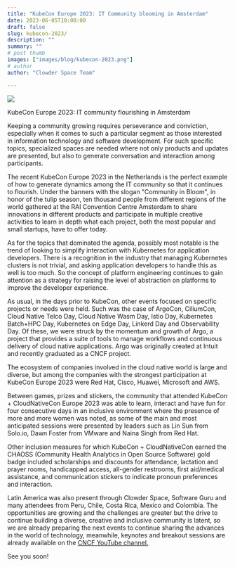 ```yaml
---
title: "KubeCon Europe 2023: IT Community blooming in Amsterdam"
date: 2023-06-05T10:00:00
draft: false
slug: kubecon-2023/
description: ""
summary: ""
# post thumb
images: ["images/blog/kubecon-2023.png"]
# author
author: "Clowder Space Team"

---
```



<img src="/images/blog/kubecon-2023.png" class="img-fluid mx-auto d-block" >
<br>

KubeCon Europe 2023: IT community flourishing in Amsterdam

Keeping a community growing requires perseverance and conviction, especially when it comes to such a particular segment as those interested in information technology and software development. For such specific topics, specialized spaces are needed where not only products and updates are presented, but also to generate conversation and interaction among participants. 

The recent KubeCon Europe 2023 in the Netherlands is the perfect example of how to generate dynamics among the IT community so that it continues to flourish. Under the banners with the slogan "Community in Bloom", in honor of the tulip season, ten thousand people from different regions of the world gathered at the RAI Convention Centre Amsterdam to share innovations in different products and participate in multiple creative activities to learn in depth what each project, both the most popular and small startups, have to offer today.

As for the topics that dominated the agenda, possibly most notable is the trend of looking to simplify interaction with Kubernetes for application developers. There is a recognition in the industry that managing Kubernetes clusters is not trivial, and asking application developers to handle this as well is too much. So the concept of platform engineering continues to gain attention as a strategy for raising the level of abstraction on platforms to improve the developer experience.

As usual, in the days prior to KubeCon, other events focused on specific projects or needs were held. Such was the case of ArgoCon, CiliumCon, Cloud Native Telco Day, Cloud Native Wasm Day, Istio Day, Kubernetes Batch+HPC Day, Kubernetes on Edge Day, Linkerd Day and Observability Day. Of these, we were struck by the momentum and growth of Argo, a project that provides a suite of tools to manage workflows and continuous delivery of cloud native applications. Argo was originally created at Intuit and recently graduated as a CNCF project.

The ecosystem of companies involved in the cloud native world is large and diverse, but among the companies with the strongest participation at KubeCon Europe 2023 were Red Hat, Cisco, Huawei, Microsoft and AWS. 

Between games, prizes and stickers, the community that attended KubeCon + CloudNativeCon Europe 2023 was able to learn, interact and have fun for four consecutive days in an inclusive environment where the presence of more and more women was noted, as some of the main and most anticipated sessions were presented by leaders such as Lin Sun from Solo.io, Dawn Foster from VMware and Naina Singh from Red Hat. 

Other inclusion measures for which KubeCon + CloudNativeCon earned the CHAOSS (Community Health Analytics in Open Source Software) gold badge included scholarships and discounts for attendance, lactation and prayer rooms, handicapped access, all-gender restrooms, first aid/medical assistance, and communication stickers to indicate pronoun preferences and interaction.

Latin America was also present through Clowder Space, Software Guru and many attendees from Peru, Chile, Costa Rica, Mexico and Colombia. The opportunities are growing and the challenges are greater but the drive to continue building a diverse, creative and inclusive community is latent, so we are already preparing the next events to continue sharing the advances in the world of technology, meanwhile, keynotes and breakout sessions are already available on the [CNCF YouTube channel.](https://www.youtube.com/c/cloudnativefdn)

See you soon!


